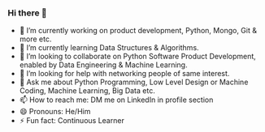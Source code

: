 ### Hi there 👋
- 🔭 I’m currently working on product development, Python, Mongo, Git & more etc.
- 🌱 I’m currently learning Data Structures & Algorithms.
- 👯 I’m looking to collaborate on Python Software Product Development, enabled by Data Engineering & Machine Learning.
- 🤔 I’m looking for help with networking people of same interest.
- 💬 Ask me about Python Programming, Low Level Design or Machine Coding, Machine Learning, Big Data etc.
- 📫 How to reach me: DM me on LinkedIn in profile section
- 😄 Pronouns: He/Him
- ⚡ Fun fact: Continuous Learner
              
<!--
**pradipdharam/pradipdharam** is a ✨ _special_ ✨ repository because its `README.md` (this file) appears on your GitHub profile.

Here are some ideas to get you started:

- 🔭 I’m currently working on ...
- 🌱 I’m currently learning ...
- 👯 I’m looking to collaborate on ...
- 🤔 I’m looking for help with ...
- 💬 Ask me about ...
- 📫 How to reach me: ...
- 😄 Pronouns: ...
- ⚡ Fun fact: ...
-->
